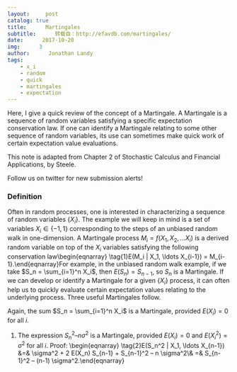 ```yaml
---
layout:     post
catalog: true
title:      Martingales
subtitle:      转载自：http://efavdb.com/martingales/
date:      2017-10-20
img:      3
author:      Jonathan Landy
tags:
    - x_i
    - random
    - quick
    - martingales
    - expectation
---
```


Here, I give a quick review of the concept of a Martingale. A Martingale is a sequence of random variables satisfying a specific expectation conservation law. If one can identify a Martingale relating to some other sequence of random variables, its use can sometimes make quick work of certain expectation value evaluations.

This note is adapted from Chapter 2 of Stochastic Calculus and Financial Applications, by Steele.

Follow us on twitter for new submission alerts!

### Definition

Often in random processes, one is interested in characterizing a sequence of random variables $\{X_i\}$. The example we will keep in mind is a set of variables $X_i \in \{-1, 1\}$ corresponding to the steps of an unbiased random walk in one-dimension. A Martingale process $M_i = f(X_1, X_2, \ldots X_i)$ is a derived random variable on top of the $X_i$ variables satisfying the following conservation law\begin{eqnarray} \tag{1}E(M_i | X_1, \ldots X_{i-1}) = M_{i-1}.\end{eqnarray}For example, in the unbiased random walk example, if we take $S_n = \sum_{i=1}^n X_i$, then $E(S_n) = S_{n-1}$, so $S_n$ is a Martingale. If we can develop or identify a Martingale for a given $\{X_i\}$ process, it can often help us to quickly evaluate certain expectation values relating to the underlying process. Three useful Martingales follow.

 Again, the sum $S_n = \sum_{i=1}^n X_i$ is a Martingale, provided $E(X_i) = 0$ for all $i$.
1. The expression $S_n^2 – n \sigma^2$ is a Martingale, provided $E(X_i) = 0$ and $E(X_i^2) = \sigma^2$ for all $i$. Proof: \begin{eqnarray} \tag{2}E(S_n^2 | X_1, \ldots X_{n-1}) &=& \sigma^2 + 2 E(X_n) S_{n-1} + S_{n-1}^2 – n \sigma^2\\& =& S_{n-1}^2 – (n-1) \sigma^2.\end{eqnarray}
